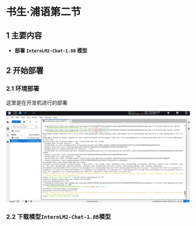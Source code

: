 # 书生·浦语第二节

## 1 **主要内容**
- **部署 `InternLM2-Chat-1.8B` 模型**

## 2 **开始部署**

### 2.1 **环境部署**
这里是在开发机进行的部署

![alt text](image/img1.png)

### 2.2 **下载模型`InternLM2-Chat-1.8B`模型**
